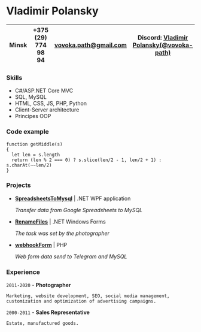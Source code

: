 # __Vladimir Polansky__

| Minsk | +375 (29) 774 98 94 | vovoka.path@gmail.com | Discord: [Vladimir Polansky(@vovoka-path)](http://www.example.com)
|----------------|--------------|--------------|--------------|
### **Skills**
* C#/ASP.NET Core MVC
* SQL, MySQL
* HTML, CSS, JS, PHP, Python
* Client-Server architecture
* Principes OOP
### **Code example**
```
function getMiddle(s)
{
  let len = s.length
  return (len % 2 === 0) ? s.slice(len/2 - 1, len/2 + 1) : s.charAt(~~len/2)
}
```
### **Projects**
* [**SpreadsheetsToMysql**](https://github.com/vovoka-path/SpreadsheetsToMysql) | .NET WPF application

    *Transfer data from Google Spreadsheets to MySQL*
* [**RenameFiles**](https://github.com/vovoka-path/RenameFiles) | .NET Windows Forms

    *The task was set by the photographer*
* [**webhookForm**](https://github.com/vovoka-path/webhookForm) | PHP

    *Web form data send to Telegram and MySQL*
### **Experience**
`2011-2020`  - **Photographer**
 
    Marketing, website development, SEO, social media management, customization and optimization of advertising campaigns.

`2000-2011` - **Sales Representative**

    Estate, manufactured goods.


